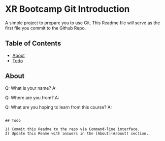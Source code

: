 # XR Bootcamp Git Introduction

A simple project to prepare you to use Git. This Readme file will serve as the first file you commit to the Github Repo.

## Table of Contents

- [About](#about)
- [Todo](#todo)

## About

Q: What is your name?
A:

Q: Where are you from?
A:

Q: What are you hoping to learn from this course?
A:

```

## Todo

1) Commit this Readme to the repo via Command-line interface.
2) Update this Reame with answers in the [About](#about) section.